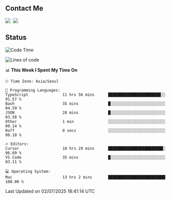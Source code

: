 ## Contact Me
<a href="https://instagram.com/_hongrok"><img src="https://img.shields.io/badge/Instagram-E4405F?style=for-the-badge&logo=Instagram&logoColor=white"/></a>&nbsp;
<img src="https://img.shields.io/badge/HongRok @hlog2e-5865F2?style=for-the-badge&logo=Discord&logoColor=white"/>&nbsp;

## Status

<!--START_SECTION:waka-->
![Code Time](http://img.shields.io/badge/Code%20Time-951%20hrs%2047%20mins-blue)

![Lines of code](https://img.shields.io/badge/From%20Hello%20World%20I%27ve%20Written-700.9%20thousand%20lines%20of%20code-blue)

📊 **This Week I Spent My Time On** 

```text
🕑︎ Time Zone: Asia/Seoul

💬 Programming Languages: 
TypeScript               11 hrs 56 mins      ███████████████████████░░   91.57 % 
Bash                     35 mins             █░░░░░░░░░░░░░░░░░░░░░░░░   04.59 % 
JSON                     28 mins             █░░░░░░░░░░░░░░░░░░░░░░░░   03.58 % 
Other                    1 min               ░░░░░░░░░░░░░░░░░░░░░░░░░   00.14 % 
Roff                     0 secs              ░░░░░░░░░░░░░░░░░░░░░░░░░   00.10 % 

🔥 Editors: 
Cursor                   18 hrs 29 mins      ████████████████████████░   96.89 % 
VS Code                  35 mins             █░░░░░░░░░░░░░░░░░░░░░░░░   03.11 % 

💻 Operating System: 
Mac                      13 hrs 2 mins       █████████████████████████   100.00 % 
```


 Last Updated on 02/07/2025 18:41:14 UTC
<!--END_SECTION:waka-->

